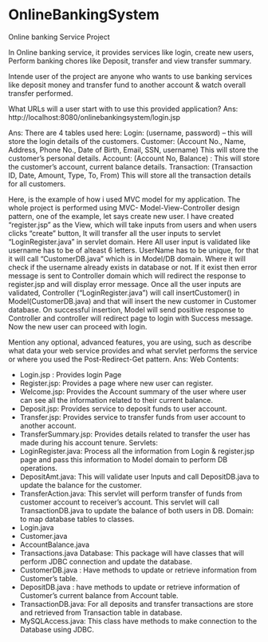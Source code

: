 # OnlineBankingSystem
Online banking Service Project

 In Online banking service, it provides services like login, create new users, Perform banking chores
like Deposit, transfer and view transfer summary.

Intende user of the project are anyone who wants to use banking services like deposit money and
transfer fund to another account & watch overall transfer performed.

What URLs will a user start with to use this provided application?
Ans: http://localhost:8080/onlinebankingsystem/login.jsp

Ans: There are 4 tables used here:
Login: (username, password) – this will store the login details of the customers.
Customer: (Account No., Name, Address, Phone No., Date of Birth, Email, SSN, username)
This will store the customer’s personal details.
Account: (Account No, Balance) : This will store the customer’s account, current balance details.
Transaction: (Transaction ID, Date, Amount, Type, To, From)
This will store all the transaction details for all customers.

Here, is the example of how i used MVC model for my application.
The whole project is performed using MVC- Model-View-Controller design pattern, one of the
example, let says create new user.
I have created “register.jsp” as the View, which will take inputs from users and when users clicks
“create” button, It will transfer all the user inputs to servlet “LoginRegister.java” in servlet domain. Here
All user input is validated like username has to be of alteast 6 letters. UserName has to be unique, for
that it will call “CustomerDB.java” which is in Model/DB domain. Where it will check if the username
already exists in database or not. If it exist then error message is sent to Controller domain which will
redirect the response to register.jsp and will display error message.
Once all the user inputs are validated, Controller (“LoginRegister.java”) will call insertCustomer() in
Model(CustomerDB.java) and that will insert the new customer in Customer database. On successful
insertion, Model will send positive response to Controller and controller will redirect page to login with
Success message. Now the new user can proceed with login.

Mention any optional, advanced features, you are using, such as describe what data your web service
provides and what servlet performs the service or where you used the Post-Redirect-Get pattern.
Ans: Web Contents:
- Login.jsp : Provides login Page
- Register.jsp: Provides a page where new user can register.
- Welcome.jsp: Provides the Account summary of the user where user can see all the
information related to their current balance.
- Deposit.jsp: Provides service to deposit funds to user account.
- Transfer.jsp: Provides service to transfer funds from user account to another account.
- TransferSummary.jsp: Provides details related to transfer the user has made during his
account tenure.
Servlets:
- LoginRegister.java: Process all the information from Login & register.jsp page and pass
this information to Model domain to perform DB operations.
- DepositAmt.java: This will validate user Inputs and call DepositDB.java to update the
balance for the customer.
- TransferAction.java: This servlet will perform transfer of funds from customer account
to receiver’s account. This servlet will call TransactionDB.java to update the balance of
both users in DB.
Domain: to map database tables to classes.
- Login.java
- Customer.java
- AccountBalance.java
- Transactions.java
Database: This package will have classes that will perform JDBC connection and update the
database.
- CustomerDB.java : Have methods to update or retrieve information from Customer’s
table.
- DepositDB.java : have methods to update or retrieve information of Customer’s current
balance from Account table.
- TransactionDB.java: For all deposits and transfer transactions are store and retrieved
from Transaction table in database.
- MySQLAccess.java: This class have methods to make connection to the Database using
JDBC.
